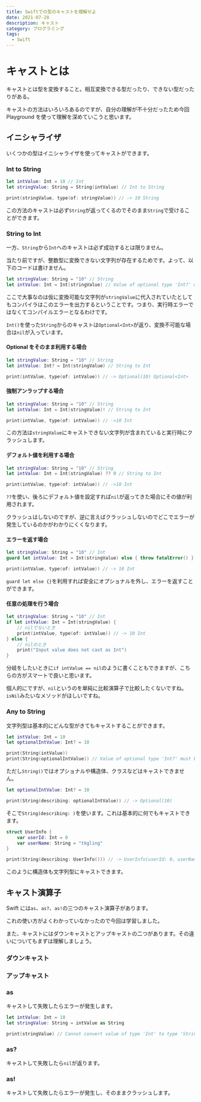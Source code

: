```yaml
---
title: Swiftでの型のキャストを理解せよ
date: 2021-07-28
description: キャスト
category: プログラミング
tags:
  - Swift
---
```


# キャストとは

キャストとは型を変換すること。相互変換できる型だったり、できない型だったりがある。

キャストの方法はいろいろあるのですが、自分の理解が不十分だったため今回 Playground を使って理解を深めていこうと思います。

## イニシャライザ

いくつかの型はイニシャライザを使ってキャストができます。

### Int to String

```swift
let intValue: Int = 10 // Int
let stringValue: String = String(intValue) // Int to String

print(stringValue, type(of: stringValue)) // -> 10 String
```

この方法のキャストは必ず`String`が返ってくるのでそのまま`String`で受けることができます。

### String to Int

一方、`String`から`Int`へのキャストは必ず成功するとは限りません。

当たり前ですが、整数型に変換できない文字列が存在するためです。よって、以下のコードは書けません。

```swift
let stringValue: String = "10" // String
let intValue: Int = Int(stringValue) // Value of optional type 'Int?' must be unwrapped to a value of type 'Int'
```

ここで大事なのは仮に変換可能な文字列が`stringValue`に代入されていたとしてもコンパイラはこのエラーを出力するということです。つまり、実行時エラーではなくてコンパイルエラーとなるわけです。

`Int()`を使った`String`からのキャストは`Optional<Int>`が返り、変換不可能な場合は`nil`が入っています。

#### Optional をそのまま利用する場合

```swift
let stringValue: String = "10" // String
let intValue: Int? = Int(stringValue) // String to Int

print(intValue, type(of: intValue)) // -> Optional(10) Optional<Int>
```

#### 強制アンラップする場合

```swift
let stringValue: String = "10" // String
let intValue: Int = Int(stringValue)! // String to Int

print(intValue, type(of: intValue)) // ->10 Int
```

この方法は`stringValue`にキャストできない文字列が含まれていると実行時にクラッシュします。

#### デフォルト値を利用する場合

```swift
let stringValue: String = "10" // String
let intValue: Int = Int(stringValue) ?? 0 // String to Int

print(intValue, type(of: intValue)) // ->10 Int
```

`??`を使い、後ろにデフォルト値を設定すれば`nil`が返ってきた場合にその値が利用されます。

クラッシュはしないのですが、逆に言えばクラッシュしないのでどこでエラーが発生しているのかがわかりにくくなります。

#### エラーを返す場合

```swift
let stringValue: String = "10" // Int
guard let intValue: Int = Int(stringValue) else { throw fatalError() }

print(intValue, type(of: intValue)) // -> 10 Int
```

`guard let else {}`を利用すれば安全にオプショナルを外し、エラーを返すことができます。

#### 任意の処理を行う場合

```swift
let stringValue: String = "10" // Int
if let intValue: Int = Int(stringValue) {
    // nilでないとき
    print(intValue, type(of: intValue)) // -> 10 Int
} else {
    // nilのとき
    print("Input value does not cast as Int")
}
```

分岐をしたいときに`if intValue == nil`のように書くこともできますが、こちらの方がスマートで良いと思います。

個人的にですが、`nil`というのを単純に比較演算子で比較したくないですね。`isNil`みたいなメソッドがほしいですね。

### Any to String

文字列型は基本的にどんな型がきてもキャストすることができます。

```swift
let intValue: Int = 10
let optionalIntValue: Int? = 10

print(String(intValue))
print(String(optionalIntValue)) // Value of optional type 'Int?' must be unwrapped to a value of type 'Int'
```

ただし`String()`ではオプショナルや構造体、クラスなどはキャストできません。

```swift
let optionalIntValue: Int? = 10

print(String(describing: optionalIntValue)) // -> Optional(10)
```

そこで`String(describing: )`を使います。これは基本的に何でもキャストできます。

```swift
struct UserInfo {
    var userId: Int = 0
    var userName: String = "tkgling"
}

print(String(describing: UserInfo())) // -> UserInfo(userId: 0, userName: "tkgling")
```

このように構造体も文字列型にキャストできます。

## キャスト演算子

Swift には`as`、`as?`、`as!`の三つのキャスト演算子があります。

これの使い方がよくわかっていなかったので今回は学習しました。

また、キャストにはダウンキャストとアップキャストの二つがあります。その違いについてもまずは理解しましょう。

### ダウンキャスト

### アップキャスト

### as

キャストして失敗したらエラーが発生します。

```swift
let intValue: Int = 10
let stringValue: String = intValue as String

print(stringValue) // Cannot convert value of type 'Int' to type 'String' in coercion
```

### as?

キャストして失敗したら`nil`が返ります。

### as!

キャストして失敗したらエラーが発生し、そのままクラッシュします。
